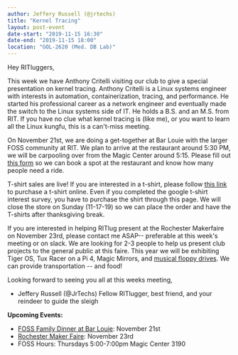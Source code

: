 ```yaml
---
author: Jeffery Russell (@jrtechs)
title: "Kernel Tracing"
layout: post-event
date-start: "2019-11-15 16:30"
date-end: "2019-11-15 18:00"
location: "GOL-2620 (Med. DB Lab)"
---
```


Hey RITluggers,

This week we have Anthony Critelli visiting our club to give a special presentation on kernel tracing.
Anthony Critelli is a Linux systems engineer with interests in automation, containerization, tracing, and performance. He started his professional career as a network engineer and eventually made the switch to the Linux systems side of IT. He holds a B.S. and an M.S. from RIT. If you have no clue what kernel tracing is (like me), or you want to learn all the Linux kungfu, this is a can't-miss meeting.

On November 21st, we are doing a get-together at Bar Louie with the larger FOSS community at RIT.
We plan to arrive at the restaurant around 5:30 PM, we will be carpooling over from the Magic Center around 5:15.
Please fill out [this form](https://forms.gle/Tyrdu1U53Wyay1QeA) so we can book a spot at the restaurant and know how many people need a ride.

T-shirt sales are live!
If you are interested in a t-shirt, please follow [this link](https://campusgroups.rit.edu/store?store_id=954) to purchase a t-shirt online.
Even if you completed the google t-shirt interest survey, you have to purchase the shirt through this page.
We will close the store on Sunday (11-17-19) so we can place the order and have the T-shirts after thanksgiving break.

If you are interested in helping RITlug present at the Rochester Makerfaire on November 23rd, please contact me ASAP-- preferable at this week's meeting or on slack.
We are looking for 2-3 people to help us present club projects to the general public at this faire.
This year we will be exhibiting Tiger OS, Tux Racer on a Pi 4, Magic Mirrors, and [musical floppy drives](https://jrtechs.net/projects/musical-floppy-drive-build-log).
We can provide transportation -- and food!

Looking forward to seeing you all at this weeks meeting,

- Jeffery Russell (@JrTechs)
Fellow RITlugger, best friend, and your reindeer to guide the sleigh

**Upcoming Events:**

* [FOSS Family Dinner at Bar Louie](https://forms.gle/Tyrdu1U53Wyay1QeA): November 21st
* [Rochester Maker Faire](https://rochester.makerfaire.com/): November 23rd
* FOSS Hours: Thursdays 5:00-7:00pm Magic Center 3190
